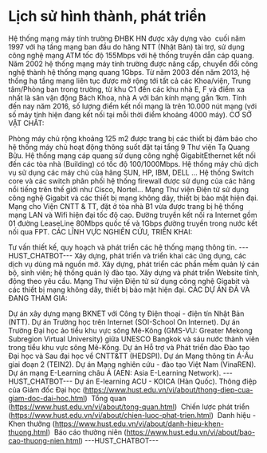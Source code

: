 # Lịch sử hình thành, phát triển
Hệ thống mạng máy tính trường ĐHBK HN được xây dựng vào  cuối năm 1997 với hạ tầng mạng ban đầu do hãng NTT (Nhật Bản) tài trợ, sử dụng công nghệ mạng ATM tốc độ 155Mbps với hệ thống truyền dẫn cáp quang. Năm 2002 hệ thống mạng máy tính trường được nâng cấp, chuyển đổi công nghệ thành hệ thống mạng quang 1Gbps. Từ năm 2003 đến năm 2013, hệ thống hạ tầng mạng liên tục được mở rộng tới tất cả các Khoa/viện, Trung tâm/Phòng ban trong trường, từ khu C1 đến các khu nhà E, F và điểm xa nhất là sân vận động Bách Khoa, nhà A với bán kính mạng gần 1km. Tính đến nay năm 2016, số lượng điểm kết nối mạng là trên 10.000 nút mạng (với số máy tính hiện đang kết nối tại mỗi thời điểm khoảng 4000 máy). CƠ SỞ VẬT CHẤT:

Phòng máy chủ rộng khoảng 125 m2 được trang bị các thiết bị đảm bảo cho hệ thống máy chủ hoạt động thông suốt đặt tại tầng 9 Thư viện Tạ Quang Bửu. Hệ thống mạng cáp quang sử dụng công nghệ GigabitEthernet kết nối đến các tòa nhà (Building) có tốc độ 100/1000Mbps. Hệ thống máy chủ dịch vụ sử dụng các máy chủ của hãng SUN, HP, IBM, DELL ... Hệ thống Switch core và các switch phân phối hệ thống firewall được sử dụng của các hãng nổi tiếng trên thế giới như Cisco, Nortel... Mạng Thư viện Điện tử sử dụng công nghệ Gigabit và các thiết bị mạng không dây, thiết bị bảo mật hiện đại. Mạng cho Viện CNTT &amp; TT, đặt ở tòa nhà B1 vừa được trang bị hệ thống mạng LAN và Wifi hiện đại tốc độ cao. Đường truyền kết nối ra Internet gồm 01 đường LeaseLine 80Mbps quốc tế và 1Gbps đường truyền trong nước kết nối qua FPT. CÁC LĨNH VỰC NGHIÊN CỨU, TRIỂN KHAI:

Tư vấn thiết kế, quy hoạch và phát triển các hệ thống mạng thông tin. 
 ---HUST_CHATBOT---
Xây dựng, phát triển và triển khai các ứng dụng, các dịch vụ dùng mã nguồn mở. Xây dựng, phát triển các phần mềm quản lý cán bộ, sinh viên; hệ thống quản lý đào tạo. Xây dựng và phát triển Website tĩnh, động theo yêu cầu. Mạng Thư viện Điện tử sử dụng công nghệ Gigabit và các thiết bị mạng không dây, thiết bị bảo mật hiện đại. CÁC DỰ ÁN ĐÃ VÀ ĐANG THAM GIA:

Dự án xây dựng mạng BKNET với Công ty Điện thoại - điện tín Nhật Bản (NTT). Dự án Trường học trên Internet (SOI-School On Internet). Dự án Trường Đại học ảo tiểu khu vực sông Mê-Kông (GMS-VU: Greater Mekong Subregion Virtual University) giữa UNESCO Bangkok và sáu nước thành viên trong tiểu khu vực sông Mê-Kông. Dự án Hỗ trợ và Phát triển đào Đào tạo Đại học và Sau đại học về CNTT&amp;TT (HEDSPI). Dự án Mạng thông tin Á-Âu giai đoạn 2 (TEIN2). Dự án Mạng nghiên cứu - đào tạo Việt Nam (VinaREN). Dự án mạng E-Learning châu Á (AEN: Asia E-Learning Network). 
 ---HUST_CHATBOT---
Dự án E-learning ACU - KOICA (Hàn Quốc). Thông điệp của Giám đốc Đại học (https://www.hust.edu.vn/vi/about/thong-diep-cua-giam-doc-dai-hoc.html)
 Tổng quan (https://www.hust.edu.vn/vi/about/tong-quan.html)
 Chiến lược phát triển (https://www.hust.edu.vn/vi/about/chien-luoc-phat-trien.html)
 Danh hiệu - Khen thưởng (https://www.hust.edu.vn/vi/about/danh-hieu-khen-thuong.html)
 Báo cáo thường niên (https://www.hust.edu.vn/vi/about/bao-cao-thuong-nien.html) 
 ---HUST_CHATBOT---
